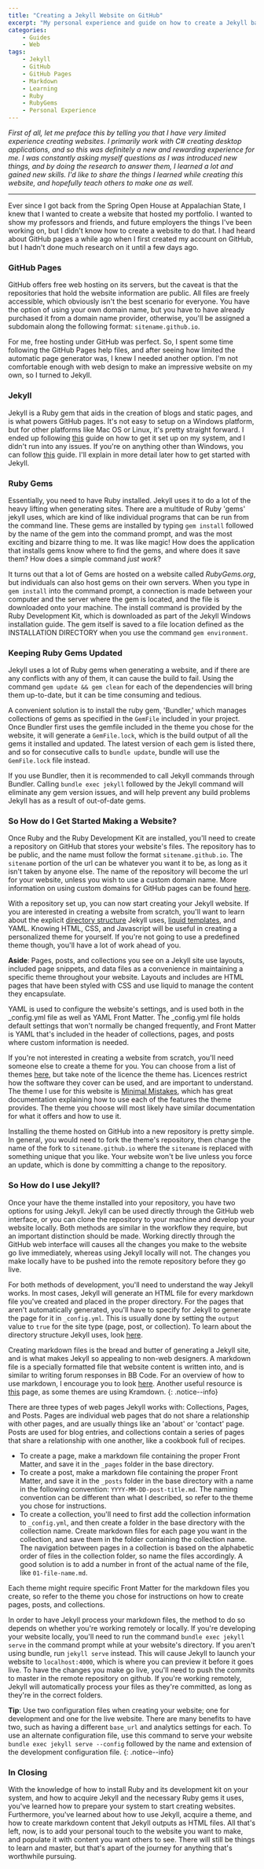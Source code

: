 ```yaml
---
title: "Creating a Jekyll Website on GitHub"
excerpt: "My personal experience and guide on how to create a Jekyll based GitHub Website."
categories:
    - Guides
    - Web
tags:
    - Jekyll
    - GitHub
    - GitHub Pages
    - Markdown
    - Learning
    - Ruby
    - RubyGems
    - Personal Experience
---
```


_First of all, let me preface this by telling you that I have very limited experience creating websites. I primarily work with C# creating desktop applications, and so this was definitely a new and rewarding experience for me. I was constantly asking myself questions as I was introduced new things, and by doing the research to answer them, I learned a lot and gained new skills. I'd like to share the things I learned while creating this website, and hopefully teach others to make one as well._

* * *

Ever since I got back from the Spring Open House at Appalachian State, I knew that I wanted to create a website that hosted my portfolio. I wanted to show my professors and friends, and future employers the things I've been working on, but I didn't know how to create a website to do that. I had heard about GitHub pages a while ago when I first created my account on GitHub, but I hadn't done much research on it until a few days ago.

### GitHub Pages
GitHub offers free web hosting on its servers, but the caveat is that the repositories that hold the website information are public. All files are freely accessible, which obviously isn't the best scenario for everyone. You have the option of using your own domain name, but you have to have already purchased it from a domain name provider, otherwise, you'll be assigned a subdomain along the following format: `sitename.github.io`.

For me, free hosting under GitHub was perfect. So, I spent some time following the GitHub Pages help files, and after seeing how limited the automatic page generator was, I knew I needed another option. I'm not comfortable enough with web design to make an impressive website on my own, so I turned to Jekyll. 

### Jekyll
Jekyll is a Ruby gem that aids in the creation of blogs and static pages, and is what powers GitHub pages. It's not easy to setup on a Windows platform, but for other platforms like Mac OS or Linux, it's pretty straight forward. I ended up following [this](http://jekyll-windows.juthilo.com/) guide on how to get it set up on my system, and I didn't run into any issues. If you're on anything other than Windows, you can follow [this](https://jekyllrb.com/docs/installation/) guide. I'll explain in more detail later how to get started with Jekyll.

### Ruby Gems
Essentially, you need to have Ruby installed. Jekyll uses it to do a lot of the heavy lifting when generating sites. There are a multitude of Ruby 'gems' jekyll uses, which are kind of like individual programs that can be run from the command line. These gems are installed by typing  `gem install` followed by the name of the gem into the command prompt, and was the most exciting and bizarre thing to me. It was like magic! How does the application that installs gems know where to find the gems, and where does it save them? How does a simple command *just work*?

It turns out that a lot of Gems are hosted on a website called _RubyGems.org_, but individuals can also host gems on their own servers. When you type in `gem install` into the command prompt, a connection is made between your computer and the server where the gem is located, and the file is downloaded onto your machine. The install command is provided by the Ruby Development Kit, which is downloaded as part of the Jekyll Windows installation guide. The gem itself is saved to a file location defined as the INSTALLATION DIRECTORY when you use the command `gem environment`.

### Keeping Ruby Gems Updated
Jekyll uses a lot of Ruby gems when generating a website, and if there are any conflicts with any of them, it can cause the build to fail. Using the command `gem update && gem clean` for each of the dependencies will bring them up-to-date, but it can be time consuming and tedious. 

A convenient solution is to install the ruby gem, 'Bundler,' which manages collections of gems as specified in the `GemFile` included in your project. Once Bundler first uses the gemfile included in the theme you chose for the website, it will generate a `GemFile.lock`, which is the build output of all the gems it installed and updated. The latest version of each gem is listed there, and so for consecutive calls to `bundle update`, bundle will use the `GemFile.lock` file instead.

If you use Bundler, then it is recommended to call Jekyll commands through Bundler. Calling `bundle exec jekyll` followed by the Jekyll command will eliminate any gem version issues, and will help prevent any build problems Jekyll has as a result of out-of-date gems.

### So How do I Get Started Making a Website?
Once Ruby and the Ruby Development Kit are installed, you'll need to create a repository on GitHub that stores your website's files. The repository has to be public, and the name must  follow the format `sitename.github.io`. The `sitename` portion of the url can be whatever you want it to be, as long as it isn't taken by anyone else. The name of the repository will become the url for your website, unless you wish to use a custom domain name. More information on using custom domains for GitHub pages can be found [here](https://help.github.com/articles/using-a-custom-domain-with-github-pages/).

With a repository set up, you can now start creating your Jekyll website. If you are interested in creating a website from scratch, you'll want to learn about the explicit [directory structure](https://jekyllrb.com/docs/structure/) Jekyll uses, [liquid templates](https://jekyllrb.com/docs/templates/), and YAML. Knowing HTML, CSS, and Javascript will be useful in creating a personalized theme for yourself. If you're not going to use a  predefined theme though, you'll have a lot of work ahead of you.

<div class="notice--info">
<p>
<strong>Aside</strong>: Pages, posts, and collections you see on a Jekyll site use layouts, included page snippets, and data files as a convenience in maintaining a specific theme throughout your website. Layouts and includes are HTML pages that have been styled with CSS and use liquid to manage the content they encapsulate. 
</p>
<p>
YAML is used to configure the website's settings, and is used both in the _config.yml file as well as YAML Front Matter. The _config.yml file holds default settings that won't normally be changed frequently, and Front Matter is YAML that's included in the header of collections, pages, and posts where custom information is needed.
</p>
</div>

If you're not interested in creating a website from scratch, you'll need someone else to create a theme for you. You can choose from a list of themes [here](https://github.com/jekyll/jekyll/wiki/themes), but take note of the licence the theme has. Licences restrict how the software they cover can be used, and are important to understand. The theme I use for this website is [Minimal  Mistakes](https://mmistakes.github.io/minimal-mistakes/), which has great documentation explaining how to use each of the features the theme provides. The theme you choose will most likely have similar documentation for what it offers and how to use it.

Installing the theme hosted on GitHub into a new repository is pretty simple. In general, you would need to fork the theme's repository, then change the name of the fork to `sitename.github.io` where the `sitename` is replaced with something unique that you like. Your website won't be live unless you force an update, which is done by committing a change to the repository.

### So How do I use Jekyll?
Once your have the theme installed into your repository, you have two options for using Jekyll. Jekyll can be used directly through the GitHub web interface, or you can clone the repository to your machine and develop your website locally. Both methods are similar in the workflow they require, but an important distinction should be made. Working directly through the GitHub web interface will causes all the changes you make to the website go live immediately, whereas using Jekyll locally will not. The changes you make locally have to be pushed into the remote repository before they go live.

For both methods of development, you'll need to understand the way Jekyll works. In most cases, Jekyll will generate an HTML file for every markdown file you've created and placed in the proper directory. For the pages that aren't automatically generated, you'll have to specify for Jekyll to generate the page for it in `_config.yml`. This is usually done by setting the `output` value to `true` for the site type (page, post, or collection). To learn about the directory structure Jekyll uses, look [here](https://jekyllrb.com/docs/structure/).

Creating markdown files is the bread and butter of generating a Jekyll site, and is what makes Jekyll so appealing to non-web designers. A markdown file is a specially formatted file that website content is written into, and is similar to writing forum responses in BB Code. For an overview of how to use markdown, I encourage you to look [here](https://github.com/adam-p/markdown-here/wiki/Markdown-Cheatsheet). Another useful resource is [this](http://kramdown.gettalong.org/quickref.html) page, as some themes are using Kramdown.
{: .notice--info}

There are three types of web pages Jekyll works with: Collections, Pages, and Posts. Pages are individual web pages that do not share a relationship with other pages, and are usually things like an 'about' or 'contact' page. Posts are used for blog entries, and collections contain a series of pages that share a relationship with one another, like a cookbook full of recipes.

* To create a page, make a markdown file containing the proper Front Matter, and save it in the `_pages` folder in the base directory.
* To create a post, make a markdown file containing the proper Front Matter, and save it in the `_posts` folder in the base directory with a name in the following convention: `YYYY-MM-DD-post-title.md`. The naming convention can be different than what I described, so refer to the theme you chose for instructions.
* To create a collection, you'll need to first add the collection information to `_config.yml`, and then create a folder in the base directory with the collection name. Create markdown files for each page you want in the collection, and save them in the folder containing the collection name. The navigation between pages in a collection is based on the alphabetic order of files in the collection folder, so name the files accordingly. A good solution is to add a number in front of the actual name of the file, like `01-file-name.md`.

Each theme might require specific Front Matter for the markdown files you create, so refer to the theme you chose for instructions on how to create pages, posts, and collections.

In order to have Jekyll process your markdown files, the method to do so depends on whether you're working remotely or locally. If you're developing your website locally, you'll need to run the command `bundle exec jekyll serve` in the command prompt while at your website's directory. If you aren't using bundle, run `jekyll serve` instead. This will cause Jekyll to launch your website to `localhost:4000`, which is where you can preview it before it goes live. To have the changes you make go live, you'll need to push the commits to master in the remote repository on github. If you're working remotely, Jekyll will automatically process your files as they're committed, as long as they're in the correct folders.

**Tip**: Use two configuration files when creating your website; one for development and one for the live website. There are many benefits to have two, such as having a different `base_url` and analytics settings for each. To use an alternate configuration file, use this command to serve your website `bundle exec jekyll serve --config` followed by the name and extension of the development configuration file.
{: .notice--info}

### In Closing
With the knowledge of how to install Ruby and its development kit on your system, and how to acquire Jekyll and the necessary Ruby gems it uses, you've learned how to prepare your system to start creating websites. Furthermore, you've learned about how to use Jekyll, acquire a theme, and how to create markdown content that Jekyll outputs as HTML files. All that's left, now, is to add your personal touch to the website you want to make, and populate it with content you want others to see. There will still be things to learn and master, but that's apart of the journey for anything that's worthwhile pursuing.
